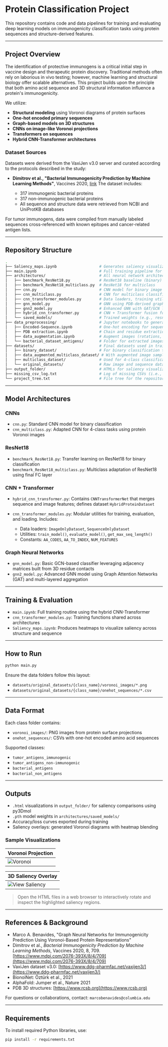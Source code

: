 # Protein Classification Project

This repository contains code and data pipelines for training and evaluating deep learning models on immunogenicity classification tasks using protein sequences and structure-derived features.

---

## Project Overview

The identification of protective immunogens is a critical initial step in vaccine design and therapeutic protein discovery. Traditional methods often rely on laborious in vivo testing; however, machine learning and structural biology offer scalable alternatives. This project builds upon the principle that both amino acid sequence and 3D structural information influence a protein's immunogenicity.

We utilize:

* **Structural modeling** using Voronoi diagrams of protein surfaces
* **One-hot encoded primary sequences**
* **Graph-based models on 3D structures**
* **CNNs on image-like Voronoi projections**
* **Transformers on sequences**
* **Hybrid CNN-Transformer architectures**

### Dataset Sources

Datasets were derived from the VaxiJen v3.0 server and curated according to the protocols described in the study:

* **Dimitrov et al., "Bacterial Immunogenicity Prediction by Machine Learning Methods"**, Vaccines 2020, [link](https://www.ddg-pharmfac.net/vaxijen3/)
  The dataset includes:

  * 317 immunogenic bacterial proteins
  * 317 non-immunogenic bacterial proteins
  * All sequence and structure data were retrieved from NCBI and UniProtKB databases

For tumor immunogens, data were compiled from manually labeled sequences cross-referenced with known epitopes and cancer-related antigen lists.

---

## Repository Structure

```bash
.
├── Saliency_maps.ipynb                   # Generates saliency visualizations for CNN/Transformer models
├── main.ipynb                            # Full training pipeline for hybrid model
├── architectures/                        # All neural network architectures
│   ├── benchmark_ResNet18.py             # ResNet18 baseline (binary)
│   ├── benchmark_ResNet18_multiclass.py  # ResNet18 for multiclass
│   ├── cnn.py                            # CNN model for binary image classification
│   ├── cnn_multiclass.py                 # CNN for multiclass classification
│   ├── cnn_transformer_modules.py        # Data loaders, training utilities, and constants
│   ├── gnn_model.py                      # GNN using PDB-derived graph features
│   ├── gnn2_model.py                     # Enhanced GNN with GAT/GCN layers
│   ├── hybrid_cnn_transformer.py         # CNN + Transformer fusion for multimodal input
│   └── saved_models/                     # Trained weights (e.g., resnet18_multiclass.pth)
├── data_preprocessing/                   # Jupyter notebooks to generate sequence + structure features
│   ├── Encoded-Sequence.ipynb            # One-hot encoding for sequences
│   ├── PDB extraction.ipynb              # Chain and residue extraction from PDB
│   ├── data_augmentation.ipynb           # Augment images (rotations, flips, etc.)
│   └── bacterial_dataset_antigens/       # Folder for extracted images and pdb files
├── datasets/                             # Final datasets used in training
│   ├── binary_dataset/                   # For binary classification tasks
│   ├── data_augmented_multiclass_dataset/ # With augmented image samples
│   ├── multiclass_dataset/               # Used for 4-class classification
│   └── original_datasets/                # Raw image and sequence data organized per class
├── output_folder/                        # HTMLs for saliency visualization comparisons
├── missing_csv_log.txt                   # Log of missing CSVs (i.e., image without matching sequence)
└── project_tree.txt                      # File tree for the repository
```

---

## Model Architectures

### CNNs

* `cnn.py`: Standard CNN model for binary classification
* `cnn_multiclass.py`: Adapted CNN for 4-class tasks using protein Voronoi images

### ResNet18

* `benchmark_ResNet18.py`: Transfer learning on ResNet18 for binary classification
* `benchmark_ResNet18_multiclass.py`: Multiclass adaptation of ResNet18 using final FC layer

### CNN + Transformer

* `hybrid_cnn_transformer.py`: Contains `CNNTransformerNet` that merges sequence and image features; defines dataset `HybridProteinDataset`
* `cnn_transformer_modules.py`: Modular utilities for training, evaluation, and loading. Includes:

  * Data loaders: `ImageOnlyDataset`, `SequenceOnlyDataset`
  * Utilities: `train_model()`, `evaluate_model()`, `get_max_seq_length()`
  * Constants: `AA_CODES`, `AA_TO_INDEX`, `NUM_FEATURES`

### Graph Neural Networks

* `gnn_model.py`: Basic GCN-based classifier leveraging adjacency matrices built from 3D residue contacts
* `gnn2_model.py`: Advanced GNN model using Graph Attention Networks (GAT) and multi-layered aggregation

---

## Training & Evaluation

* `main.ipynb`: Full training routine using the hybrid CNN-Transformer
* `cnn_transformer_modules.py`: Training functions shared across architectures
* `Saliency_maps.ipynb`: Produces heatmaps to visualize saliency across structure and sequence

---

## How to Run

```bash
python main.py
```

Ensure the data folders follow this layout:

* `datasets/original_datasets/{class_name}/voronoi_images/*.png`
* `datasets/original_datasets/{class_name}/onehot_sequences/*.csv`

---

## Data Format

Each class folder contains:

* `voronoi_images/`: PNG images from protein surface projections
* `onehot_sequences/`: CSVs with one-hot encoded amino acid sequences

Supported classes:

* `tumor_antigens_immunogenic`
* `tumor_antigens_non-immunogenic`
* `bacterial_antigens`
* `bacterial_non_antigens`

---

## Outputs

* `.html` visualizations in `output_folder/` for saliency comparisons using py3Dmol
* `.pth` model weights in `architectures/saved_models/`
* Accuracy/loss curves exported during training
* Saliency overlays: generated Voronoi diagrams with heatmap blending

### Sample Visualizations

| Voronoi Projection              
| ------------------------------- 
| ![Voronoi](Voronoi_Example.png) 

| 3D Saliency Overlay                                       |
| --------------------------------------------------------- |
| ![View Saliency](3D_Saliency_Example.png) |
> Open the HTML files in a web browser to interactively rotate and inspect the highlighted saliency regions.

---

## References & Background

* Marco A. Benavides, "Graph Neural Networks for Immunogenicity Prediction Using Voronoi-Based Protein Representations"
* Dimitrov et al., *Bacterial Immunogenicity Prediction by Machine Learning Methods*, Vaccines 2020, 8, 709. [https://www.mdpi.com/2076-393X/8/4/709](https://www.mdpi.com/2076-393X/8/4/709)
* VaxiJen dataset v3.0: [https://www.ddg-pharmfac.net/vaxijen3/](https://www.ddg-pharmfac.net/vaxijen3/)
* BionoiNet: Öztürk et al., 2021
* AlphaFold: Jumper et al., Nature 2021
* PDB 3D structures: [https://www.rcsb.org](https://www.rcsb.org)

For questions or collaborations, contact: `marcobenavides@columbia.edu`

---

## Requirements

To install required Python libraries, use:

```bash
pip install -r requirements.txt
```
